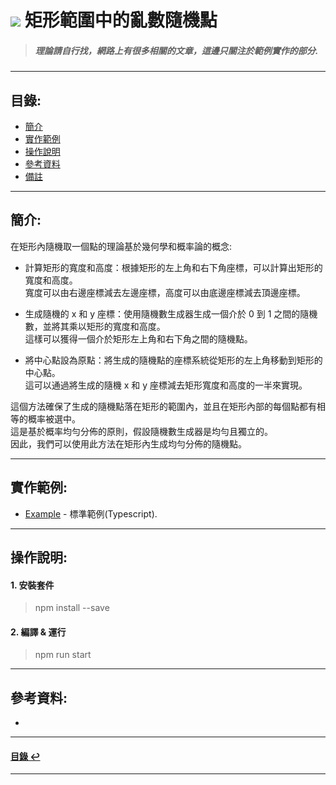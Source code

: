 # ![](https://drive.google.com/uc?id=10INx5_pkhMcYRdx_OO4rXNXxcsvPtBYq) 矩形範圍中的亂數隨機點
> ##### 理論請自行找，網路上有很多相關的文章，這邊只關注於範例實作的部分.

---

<!--ts-->
## 目錄:
* [簡介](#簡介)
* [實作範例](#實作範例)
* [操作說明](#操作說明)
* [參考資料](#參考資料)
* [備註](#備註)
<!--te-->

---

## 簡介:
在矩形內隨機取一個點的理論基於幾何學和概率論的概念:<br>

- 計算矩形的寬度和高度：根據矩形的左上角和右下角座標，可以計算出矩形的寬度和高度。<br>
寬度可以由右邊座標減去左邊座標，高度可以由底邊座標減去頂邊座標。<br>

- 生成隨機的 x 和 y 座標：使用隨機數生成器生成一個介於 0 到 1 之間的隨機數，並將其乘以矩形的寬度和高度。<br>
這樣可以獲得一個介於矩形左上角和右下角之間的隨機點。<br>

- 將中心點設為原點：將生成的隨機點的座標系統從矩形的左上角移動到矩形的中心點。<br>
這可以通過將生成的隨機 x 和 y 座標減去矩形寬度和高度的一半來實現。

這個方法確保了生成的隨機點落在矩形的範圍內，並且在矩形內部的每個點都有相等的概率被選中。<br>
這是基於概率均勻分佈的原則，假設隨機數生成器是均勻且獨立的。<br>
因此，我們可以使用此方法在矩形內生成均勻分佈的隨機點。

---


## 實作範例:
- [Example](https://github.com/RC-Dev-Tech/graphic-science-random-point-on-rect-range/blob/main/src/examples/example1.ts) - 標準範例(Typescript).

---

## 操作說明:
#### 1. 安裝套件
> npm install --save
#### 2. 編譯 & 運行
> npm run start

---

## 參考資料:
* [](https://nicolakacha.coderbridge.io/2020/09/11/sync-async/) <br>

---
<!--ts-->
#### [目錄 ↩](#目錄)
<!--te-->
---
